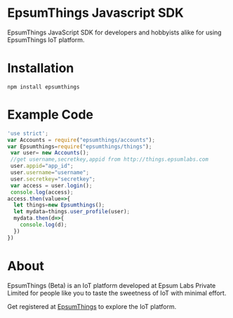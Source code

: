 # EpsumThings Javascript SDK
EpsumThings JavaScript SDK for developers and hobbyists alike for using EpsumThings IoT platform.

# Installation
```
npm install epsumthings
```

# Example Code
```javascript
'use strict';
var Accounts = require("epsumthings/accounts");
var Epsumthings=require("epsumthings/things");
 var user= new Accounts();
 //get username,secretkey,appid from http://things.epsumlabs.com
 user.appid="app_id";
 user.username="username";
 user.secretkey="secretkey";
 var access = user.login();
 console.log(access);
access.then(value=>{
  let things=new Epsumthings();
  let mydata=things.user_profile(user);
  mydata.then(d=>{
    console.log(d);
  })
})
```
# About
EpsumThings (Beta) is an IoT platform developed at Epsum Labs Private Limited for people like you to taste the sweetness of IoT with minimal effort.

Get registered at [EpsumThings](http://things.epsumlabs.com) to explore the IoT platform.
